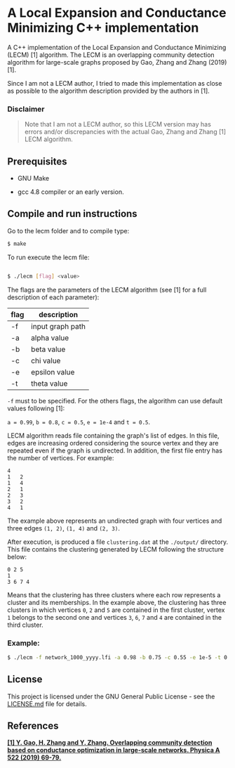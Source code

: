 # A Local Expansion and Conductance Minimizing C++ implementation

A C++ implementation of the Local Expansion and Conductance Minimizing (LECM) [1] algorithm. The LECM is an overlapping community detection algorithm for large-scale graphs proposed by Gao, Zhang and Zhang (2019) [1].

Since I am not a LECM author, I tried to made this implementation as close as possible to the algorithm description provided by the authors in [1].

### Disclaimer

> Note that I am not a LECM author, so this LECM version may has errors and/or discrepancies with the actual Gao, Zhang and Zhang [1] LECM algorithm.

## Prerequisites

* GNU Make

* gcc 4.8 compiler or an early version.

## Compile and run instructions

Go to the lecm folder and to compile type:

```sh
$ make
```

To run execute the lecm file:

```sh

$ ./lecm [flag] <value>

```

The flags are the parameters of the LECM algorithm (see [1] for a full description of each parameter):

| flag | description |
| --- | --- |
| -f | input graph path |
| -a | alpha value |
| -b | beta value |
| -c | chi value |
| -e | epsilon value |
| -t | theta value |

`-f` must to be specified. For the others flags, the algorithm can use default values following [1]:

`a = 0.99`, `b = 0.8`, `c = 0.5`, `e = 1e-4` and `t = 0.5`.

LECM algorithm reads file containing the graph's list of edges. In this file, edges are increasing ordered considering the source vertex and they are repeated even if the graph is undirected. In addition, the first file entry has the number of vertices. For example:
```
4
1	2
1	4
2	1
2	3
3	2
4	1
```
The example above represents an undirected graph with four vertices and three edges `(1, 2)`, `(1, 4)` and `(2, 3)`.

After execution, is produced a file `clustering.dat` at the `./output/` directory. This file contains the clustering generated by LECM following the structure below:
```
0 2 5
1
3 6 7 4
```
Means that the clustering has three clusters where each row represents a cluster and its memberships. In the example above, the clustering has three clusters in which vertices `0`, `2` and `5` are contained in the first cluster, vertex `1` belongs to the second one and vertices `3`, `6`, `7` and `4` are contained in the third cluster.

### Example:

```sh
$ ./lecm -f network_1000_yyyy.lfi -a 0.98 -b 0.75 -c 0.55 -e 1e-5 -t 0.6
```

## License

This project is licensed under the GNU General Public License - see the [LICENSE.md](LICENSE.md) file for details.

## References

**[\[1\] Y. Gao, H. Zhang and Y. Zhang. Overlapping community detection based on conductance optimization in large-scale networks. Physica A 522 (2019) 69-79.](https://https://www.sciencedirect.com/science/article/pii/S0378437119301487)**